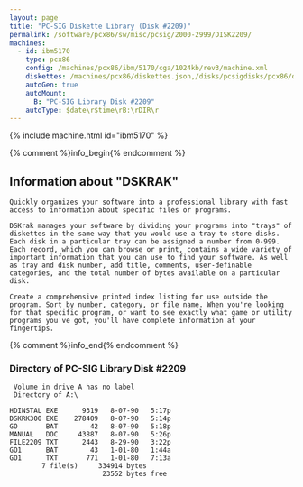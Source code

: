```yaml
---
layout: page
title: "PC-SIG Diskette Library (Disk #2209)"
permalink: /software/pcx86/sw/misc/pcsig/2000-2999/DISK2209/
machines:
  - id: ibm5170
    type: pcx86
    config: /machines/pcx86/ibm/5170/cga/1024kb/rev3/machine.xml
    diskettes: /machines/pcx86/diskettes.json,/disks/pcsigdisks/pcx86/diskettes.json
    autoGen: true
    autoMount:
      B: "PC-SIG Library Disk #2209"
    autoType: $date\r$time\rB:\rDIR\r
---
```


{% include machine.html id="ibm5170" %}

{% comment %}info_begin{% endcomment %}

## Information about "DSKRAK"

    Quickly organizes your software into a professional library with fast
    access to information about specific files or programs.
    
    DSKrak manages your software by dividing your programs into "trays" of
    diskettes in the same way that you would use a tray to store disks.
    Each disk in a particular tray can be assigned a number from 0-999.
    Each record, which you can browse or print, contains a wide variety of
    important information that you can use to find your software. As well
    as tray and disk number, add title, comments, user-definable
    categories, and the total number of bytes available on a particular
    disk.
    
    Create a comprehensive printed index listing for use outside the
    program. Sort by number, category, or file name. When you're looking
    for that specific program, or want to see exactly what game or utility
    programs you've got, you'll have complete information at your
    fingertips.
{% comment %}info_end{% endcomment %}


### Directory of PC-SIG Library Disk #2209

     Volume in drive A has no label
     Directory of A:\

    HDINSTAL EXE      9319   8-07-90   5:17p
    DSKRK300 EXE    278409   8-07-90   5:14p
    GO       BAT        42   8-07-90   5:18p
    MANUAL   DOC     43887   8-07-90   5:26p
    FILE2209 TXT      2443   8-29-90   3:22p
    GO1      BAT        43   1-01-80   1:44a
    GO1      TXT       771   1-01-80   7:13a
            7 file(s)     334914 bytes
                           23552 bytes free
